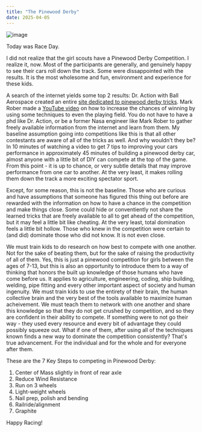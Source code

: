 ```yaml
---
title: "The Pinewood Derby"
date: 2025-04-05
---
```


![image](https://gist.github.com/user-attachments/assets/12607cb4-c26a-4e1d-bc3e-87ea8cc935de)

Today was Race Day.

I did not realize that the girl scouts have a Pinewood Derby Competition. I realize it, now. Most of the participants are generally, and genuinely happy to see their cars roll down the track. Some were dissappointed with the results. It is the most wholesome and fun, environment and experience for these kids.

A search of the internet yields some top 2 results: Dr. Action with Ball Aerospace created an entire [site dedicated to pinewood derby tricks](https://pinewoodphysics.com/index.html). Mark Rober made a [YouTube video](https://www.youtube.com/watch?v=-RjJtO51ykY) on how to increase the chances of winning by using some techniques to even the playing field. You do not have to have a phd like Dr. Action, or be a former Nasa engineer like Mark Rober to gather freely available information from the internet and learn from them. My baseline assumption going into competitions like this is that all other contestants are aware of all of the tricks as well. And why wouldn't they be? In 10 minutes of watching a video to get 7 tips to improving your cars performance in approximately 45 minutes of building a pinewood derby car, almost anyone with a little bit of DIY can compete at the top of the game. From this point - it is up to chance, or very subtle details that may improve performance from one car to another. At the very least, it makes rolling them down the track a more exciting spectator sport.

Except, for some reason, this is not the baseline. Those who are curious and have assumptions that someone has figured this thing out before are rewarded with the information on how to have a chance in the competition and make things close. Some could hide or conventiently not share the learned tricks that are freely available to all to get ahead of the competition, but it may feel a little bit like cheating. At the very least, total domination feels a little bit hollow. Those who knew in the competition were certain to (and did) dominate those who did not know. It is not even close.

We must train kids to do research on how best to compete with one another. Not for the sake of beating them, but for the sake of raising the productivity of all of them. Yes, this is just a pinewood competition for girls between the ages of 7-13, but this is also an opportunity to introduce them to a way of thinking that honors the built up knowledge of those humans who have come before us. It applies to agriculture, engineering, coding, ship building, welding, pipe fitting and every other important aspect of society and human ingenuity. We must train kids to use the entirety of their brain, the human collective brain and the very best of the tools available to maximize human acheivement. We must teach them to network with one another and share this knowledge so that they do not get crushed by competition, and so they are confident in their ability to compete. If something were to not go their way - they used every resource and every bit of advantage they could possibly squeeze out. What if one of them, after using all of the techniques known finds a new way to dominate the competition consistently? That's true advancement. For the individual and for the whole and for everyone after them.

These are the 7 Key Steps to competing in Pinewood Derby:
1.  Center of Mass slightly in front of rear axle
2.  Reduce Wind Resistance
3.  Run on 3 wheels
4.  Light-weight wheels
5.  Nail prep, polish and bending
6.  Railride/alignment
7.  Graphite

Happy Racing!
